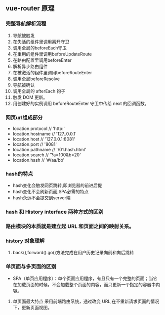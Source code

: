 ## vue-router 原理
### 完整导航解析流程
 1. 导航被触发
 2. 在失活的组件里调用离开守卫
 3. 调用全局的beforeEach守卫
 4. 在重用的组件里调用beforeUpdateRoute
 5. 在路由配置里调用beforeEnter
 6. 解析异步路由组件
 7. 在被激活的组件里调用beforeRouteEnter
 8. 调用全局beforeResolve
 9. 导航被确认
 10. 调用全局的 afterEach 钩子 
 11. 触发 DOM 更新。
 12. 用创建好的实例调用 beforeRouteEnter 守卫中传给 next 的回调函数。
### 网页url组成部分
 * location.protocol // 'http:'
 * location.hostname // '127..0.0.1'
 * location.host // '127.0.0.1:8081'
 * location.port // '8081'
 * location.pathname // '/01.hash.html'
 * location.search // '?a=100&b=20'
 * location.hash // '#/aa/bb'
### hash的特点
 * hash变化会触发网页跳转,即浏览器的前进后提
 * hash变化不会刷新页面,SPA必需的特点
 * hash永远不会提交到server端
### hash 和 History interface 两种方式的区别

### 路由模块的本质就是建立起 URL 和页面之间的映射关系。

### history 对象理解

1. back(),forward().go()方法完成在用户历史记录向前和向后跳转

### 单页面与多页面的区别

- SPA（单页应用程序）：单个页面应用程序，有且只有一个完整的页面；当它在加载页面的时候，不会加载整个页面的内容，而只更新一个指定的容器中内容。

1. 单页面最大特点 采用前端路由系统，通过改变 URL,在不重新请求页面的情况下，更新页面视图。

